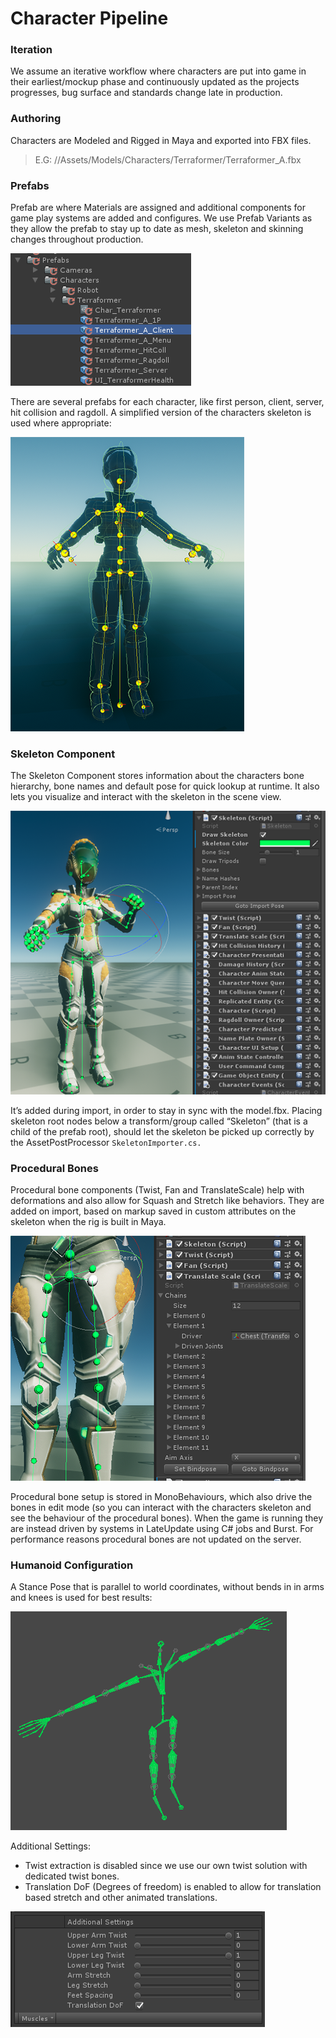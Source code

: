 # Character Pipeline

### Iteration
We assume an iterative workflow where characters are put into game in their earliest/mockup phase and continuously updated as the projects progresses, bug surface and standards change late in production.

### Authoring
Characters are Modeled and Rigged in Maya and exported into FBX files.

> E.G: //Assets/Models/Characters/Terraformer/Terraformer_A.fbx

### Prefabs
Prefab are where Materials are assigned and additional components for game play systems are added and configures. 
We use Prefab Variants as they allow the prefab to stay up to date as mesh, skeleton and skinning changes throughout production.

![](Images/CharacterPrefabs.png)

There are several prefabs for each character, like first person, client, server, hit collision and ragdoll. A simplified 
version of the characters skeleton is used where appropriate:

![](Images/ReducedSkeleton.png)

### Skeleton Component
The Skeleton Component stores information about the characters bone hierarchy, bone names and default pose for quick 
lookup at runtime. It also lets you visualize and interact with the skeleton in the scene view.

![](Images/SkeletonComponent.png)

It’s added during import, in order to stay in sync with the model.fbx. Placing skeleton root nodes below a 
transform/group called “Skeleton” (that is a child of the prefab root), should let the skeleton be picked up correctly 
by the AssetPostProcessor `SkeletonImporter.cs.`

### Procedural Bones
Procedural bone components (Twist, Fan and TranslateScale) help with deformations and also allow for Squash and Stretch 
like behaviors. They are added on import, based on markup saved in custom attributes on the skeleton when the rig is 
built in Maya.

![](Images/ProceduralBones.png)

Procedural bone setup is stored in MonoBehaviours, which also drive the bones in edit mode (so you can interact with 
the characters skeleton and see the behaviour of the procedural bones). When the game is running they are instead 
driven by systems in LateUpdate using C# jobs and Burst.  For performance reasons procedural bones are not updated on the server.

### Humanoid Configuration
A Stance Pose that is parallel to world coordinates, without bends in in arms and knees is used for best results:

![](Images/TPose.PNG)

Additional Settings:
* Twist extraction is disabled since we use our own twist solution with dedicated twist bones.
* Translation DoF (Degrees of freedom) is enabled to allow for translation based stretch and other animated translations.

![](Images/HumanoidSettings.PNG)
